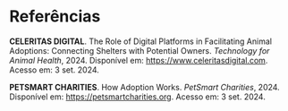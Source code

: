 # Referências

**CELERITAS DIGITAL**. The Role of Digital Platforms in Facilitating Animal Adoptions: Connecting Shelters with Potential Owners. *Technology for Animal Health*, 2024. Disponível em: <https://www.celeritasdigital.com>. Acesso em: 3 set. 2024.

**PETSMART CHARITIES**. How Adoption Works. *PetSmart Charities*, 2024. Disponível em: <https://petsmartcharities.org>. Acesso em: 3 set. 2024.

